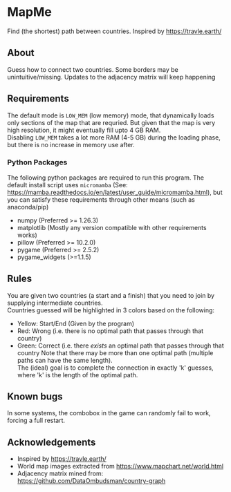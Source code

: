 # MapMe
Find (the shortest) path between countries. Inspired by https://travle.earth/

## About
Guess how to connect two countries. Some borders may be unintuitive/missing. Updates to the adjacency matrix will keep happening

## Requirements
The default mode is `LOW_MEM` (low memory) mode, that dynamically loads only sections of the map that are requried. But given that the map is very high resolution, it might eventually fill upto 4 GB RAM.<br/>
Disabling `LOW_MEM` takes a lot more RAM (4-5 GB) during the loading phase, but there is no increase in memory use after.

### Python Packages
The following python packages are required to run this program. The default install script uses `micromamba` (See: https://mamba.readthedocs.io/en/latest/user_guide/micromamba.html), but you can satisfy these requirements through other means (such as anaconda/pip)
- numpy (Preferred >= 1.26.3)
- matplotlib (Mostly any version compatible with other requirements works)
- pillow (Preferred >= 10.2.0)
- pygame (Preferred >= 2.5.2)
- pygame_widgets (>=1.1.5)

## Rules
You are given two countries (a start and a finish) that you need to join by supplying intermediate countries.<br/>
Countries guessed will be highlighted in 3 colors based on the following:
- Yellow: Start/End (Given by the program)
- Red: Wrong (i.e. there is no optimal path that passes through that country)
- Green: Correct (i.e. there *exists* an optimal path that passes through that country
Note that there may be more than one optimal path (multiple paths can have the same length).<br/>
The (ideal) goal is to complete the connection in exactly 'k' guesses, where 'k' is the length of the optimal path.

## Known bugs
In some systems, the combobox in the game can randomly fail to work, forcing a full restart.

## Acknowledgements
- Inspired by https://travle.earth/
- World map images extracted from https://www.mapchart.net/world.html
- Adjacency matrix mined from: https://github.com/DataOmbudsman/country-graph
